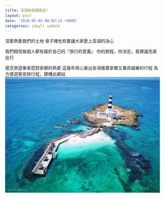 ```yaml
---
title: 澎湖旅遊跟我走!
layout: post
date: '2010-05-03 00:02:12 +0800'
categories: jekyll update
---
```


​深愛熱愛我們的土地
骨子裡也有要讓大家愛上澎湖的決心

我們相信每個人都有屬於自己的『旅行的意義』
你的旅程，你決定，我建議
​完美出行

感念旅遊業者麼對家鄉的熱愛
這幾年用心推出各項推廣家鄉又兼具娛樂的行程
為方便遊客安排行程，建構此網站
![沙漠中的岩石图片](/assets/image/shiprock.c3b9a023.jpg)